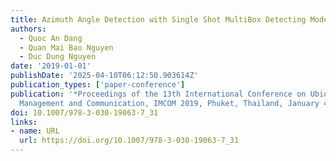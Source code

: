 ```yaml
---
title: Azimuth Angle Detection with Single Shot MultiBox Detecting Model
authors:
  - Quoc An Dang
  - Quan Mai Bao Nguyen
  - Duc Dung Nguyen
date: '2019-01-01'
publishDate: '2025-04-10T06:12:50.903614Z'
publication_types: ['paper-conference']
publication: '*Proceedings of the 13th International Conference on Ubiquitous Information
  Management and Communication, IMCOM 2019, Phuket, Thailand, January 4-6, 2019*'
doi: 10.1007/978-3-030-19063-7_31
links:
- name: URL
  url: https://doi.org/10.1007/978-3-030-19063-7_31
---
```

